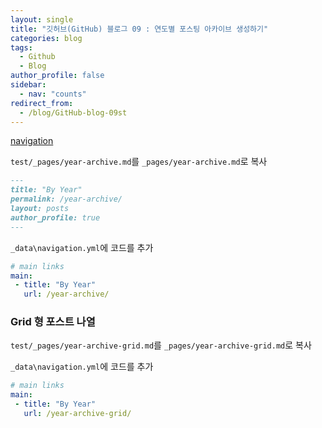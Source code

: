 ```yaml
---
layout: single
title: "깃허브(GitHub) 블로그 09 : 연도별 포스팅 아카이브 생성하기"
categories: blog
tags:
  - Github
  - Blog
author_profile: false
sidebar:
  - nav: "counts"
redirect_from:
  - /blog/GitHub-blog-09st
---
```


<a href="https://mmistakes.github.io/minimal-mistakes/docs/navigation/" class="btn btn--primary">navigation</a>

`test/_pages/year-archive.md`를 `_pages/year-archive.md`로 복사

```_pages/year-archive.md
---
title: "By Year"
permalink: /year-archive/
layout: posts
author_profile: true
---
```

`_data\navigation.yml`에 코드를 추가

```_data\navigation.yml
# main links
main:
 - title: "By Year"
   url: /year-archive/
```

### Grid 형 포스트 나열

`test/_pages/year-archive-grid.md`를 `_pages/year-archive-grid.md`로 복사

`_data\navigation.yml`에 코드를 추가

```_data\navigation.yml
# main links
main:
 - title: "By Year"
   url: /year-archive-grid/
```
